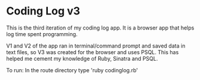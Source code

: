 # Coding Log v3

This is the third iteration of my coding log app. It is a browser app that helps log time spent programming.

V1 and V2 of the app ran in terminal/command prompt and saved data in text files, so V3 was created for the browser and uses PSQL. This has helped me cement my knowledge of Ruby, Sinatra and PSQL.

To run:
In the route directory type 'ruby codinglog.rb'
